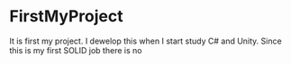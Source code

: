 # FirstMyProject
It is first my project. I dewelop this when I start study C# and Unity. Since this is my first SOLID job there is no

